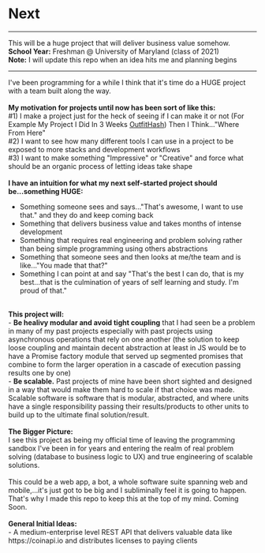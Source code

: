 # Next
__________________________________________
This will be a huge project that will deliver business value somehow. </br>
**School Year:** Freshman @ University of Maryland (class of 2021) </br>
**Note:** I will update this repo when an idea hits me and planning begins
__________________________________________

I've been programming for a while I think that it's time do a HUGE project with a team built along the way. </br></br>
<b>My motivation for projects until now has been sort of like this:</b> </br>
#1) I make a project just for the heck of seeing if I can make it or not (For Example My Project I Did In 3 Weeks [OutfitHash](https://github.com/bephrem1/OutfitHash-Public)) Then I Think..."Where From Here"</br>
#2) I want to see how many different tools I can use in a project to be exposed to more stacks and development workflows</br>
#3) I want to make something "Impressive" or "Creative" and force what should be an organic process of letting ideas take shape </br>
</br>
<b>I have an intuition for what my next self-started project should be...something HUGE:</b>
- Something someone sees and says..."That's awesome, I want to use that." and they do and keep coming back </br>
- Something that delivers business value and takes months of intense development </br>
- Something that requires real engineering and problem solving rather than being simple programming using others abstractions </br>
- Something that someone sees and then looks at me/the team and is like..."You made that that?" </br>
- Something I can point at and say "That's the best I can do, that is my best...that is the culmination of years of self learning and study. I'm proud of that." </br>
</br>
<b>This project will:</b> </br>
- <b>Be healivy modular and avoid tight coupling</b> that I had seen be a problem in many of my past projects especially with past projects using asynchronous operations that rely on one another (the solution to keep loose coupling and maintain decent abstraction at least in JS would be to have a Promise factory module that served up segmented promises that combine to form the larger operation in a cascade of execution passing results one by one) </br>
- <b>Be scalable.</b> Past projects of mine have been short sighted and designed in a way that would make them hard to scale if that choice was made. Scalable software is software that is modular, abstracted, and where units have a single responsibility passing their results/products to other units to build up to the ultimate final solution/result.</br>
</br>
<b>The Bigger Picture:</b> </br>
I see this project as being my official time of leaving the programming sandbox I've been in for years and entering the realm of real problem solving (database to business logic to UX) and true engineering of scalable solutions. </br>
</br>
This could be a web app, a bot, a whole software suite spanning web and mobile,...it's just got to be big and I subliminally feel it is going to happen. That's why I made this repo to keep this at the top of my mind. Coming Soon.
</br>
</br>
<b>General Initial Ideas:</b> </br>
- A medium-enterprise level REST API that delivers valuable data like https://coinapi.io and distributes licenses to paying clients </br>
</br>
